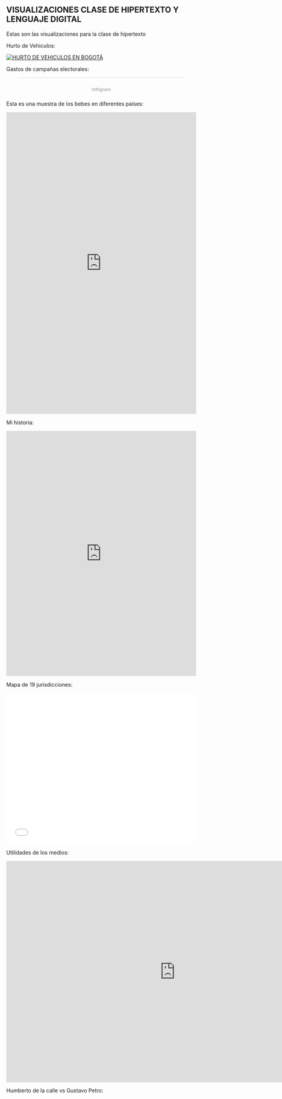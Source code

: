 ## VISUALIZACIONES CLASE DE HIPERTEXTO Y LENGUAJE DIGITAL 

Estas son las visualizaciones para la clase de hipertexto 

Hurto de Vehiculos: 

<div class='tableauPlaceholder' id='viz1510710680389' style='position: relative'><noscript><a href='#'><img alt='HURTO DE VEHICULOS EN BOGOTÁ ' src='https:&#47;&#47;public.tableau.com&#47;static&#47;images&#47;HU&#47;HURTODEVEHICULOSENBOGOT&#47;HURTODEVEHICULOSENBOGOT&#47;1_rss.png' style='border: none' /></a></noscript><object class='tableauViz'  style='display:none;'><param name='host_url' value='https%3A%2F%2Fpublic.tableau.com%2F' /> <param name='embed_code_version' value='3' /> <param name='site_root' value='' /><param name='name' value='HURTODEVEHICULOSENBOGOT&#47;HURTODEVEHICULOSENBOGOT' /><param name='tabs' value='no' /><param name='toolbar' value='yes' /><param name='static_image' value='https:&#47;&#47;public.tableau.com&#47;static&#47;images&#47;HU&#47;HURTODEVEHICULOSENBOGOT&#47;HURTODEVEHICULOSENBOGOT&#47;1.png' /> <param name='animate_transition' value='yes' /><param name='display_static_image' value='yes' /><param name='display_spinner' value='yes' /><param name='display_overlay' value='yes' /><param name='display_count' value='yes' /></object></div>                

<script type='text/javascript'>                    var divElement = document.getElementById('viz1510710680389');                    var vizElement = divElement.getElementsByTagName('object')[0];                    vizElement.style.width='1200px';vizElement.style.height='3027px';                    var scriptElement = document.createElement('script');                    scriptElement.src = 'https://public.tableau.com/javascripts/api/viz_v1.js';                    vizElement.parentNode.insertBefore(scriptElement, vizElement);                </script>

Gastos de campañas electorales:
<div class="infogram-embed" data-id="b0a46b41-1ad1-4f45-a5e6-67bc44343987" data-type="interactive" data-title=""></div><script>!function(e,t,s,i){var n="InfogramEmbeds",o=e.getElementsByTagName("script"),d=o[0],r=/^http:/.test(e.location)?"http:":"https:";if(/^\/{2}/.test(i)&&(i=r+i),window[n]&&window[n].initialized)window[n].process&&window[n].process();else if(!e.getElementById(s)){var a=e.createElement("script");a.async=1,a.id=s,a.src=i,d.parentNode.insertBefore(a,d)}}(document,0,"infogram-async","https://e.infogram.com/js/dist/embed-loader-min.js");</script><div style="padding:8px 0;font-family:Arial!important;font-size:13px!important;line-height:15px!important;text-align:center;border-top:1px solid #dadada;margin:0 30px"><br><a href="https://infogram.com" style="color:#989898!important;text-decoration:none!important;" target="_blank" rel="nofollow">Infogram</a></div>

Esta es una muestra de los bebes en diferentes países: 

<iframe src="https://uploads.knightlab.com/storymapjs/dc6f0047de752ec354a63da1bad8466d/la-ruta-de-mi-vida/draft.html" frameborder="0" width="100%" height="800"></iframe>


Mi historia: 

<iframe src='https://cdn.knightlab.com/libs/timeline3/latest/embed/index.html?source=1DKV52nFj2vuv6DzDhOLA4qboBCq4BZ1Xsg_QPcHb0zQ&font=Default&lang=en&initial_zoom=2&height=650' width='100%' height='650' webkitallowfullscreen mozallowfullscreen allowfullscreen frameborder='0'></iframe>

Mapa de 19 jurisdicciones: 

<iframe id="datawrapper-chart-4zQfx" src="//datawrapper.dwcdn.net/4zQfx/1/" scrolling="no" frameborder="0" allowtransparency="true" allowfullscreen="allowfullscreen" webkitallowfullscreen="webkitallowfullscreen" mozallowfullscreen="mozallowfullscreen" oallowfullscreen="oallowfullscreen" msallowfullscreen="msallowfullscreen" style="width: 0; min-width: 100% !important;" height="400"></iframe><script type="text/javascript">if("undefined"==typeof window.datawrapper)window.datawrapper={};window.datawrapper["4zQfx"]={},window.datawrapper["4zQfx"].embedDeltas={"100":525,"200":500,"300":425,"400":425,"500":400,"600":400,"700":400,"800":375,"900":375,"1000":375},window.datawrapper["4zQfx"].iframe=document.getElementById("datawrapper-chart-4zQfx"),window.datawrapper["4zQfx"].iframe.style.height=window.datawrapper["4zQfx"].embedDeltas[Math.min(1e3,Math.max(100*Math.floor(window.datawrapper["4zQfx"].iframe.offsetWidth/100),100))]+"px",window.addEventListener("message",function(a){if("undefined"!=typeof a.data["datawrapper-height"])for(var b in a.data["datawrapper-height"])if("4zQfx"==b)window.datawrapper["4zQfx"].iframe.style.height=a.data["datawrapper-height"][b]+"px"});</script>

Utilidades de los medios:

<iframe width="895.5" height="586.5" seamless frameborder="0" scrolling="no" src="https://docs.google.com/spreadsheets/d/e/2PACX-1vQOwBOERkuyo-wVxWPtvB_4rit-ektwdWvDMRHoV-MtHCM7Q5Wg3sljbpctjtjVc0pMwO45-o-hqKbd/pubchart?oid=929219701&amp;format=interactive"></iframe>

Humberto de la calle vs Gustavo Petro: 

<script type="text/javascript" src="https://ssl.gstatic.com/trends_nrtr/1225_RC03/embed_loader.js"></script> <script type="text/javascript"> trends.embed.renderExploreWidget("TIMESERIES", {"comparisonItem":[{"keyword":"/m/02r1m_r","geo":"","time":"today 12-m"},{"keyword":"gustavo petro","geo":"","time":"today 12-m"}],"category":0,"property":""}, {"exploreQuery":"q=%2Fm%2F02r1m_r,gustavo%20petro&date=today 12-m,today 12-m","guestPath":"https://trends.google.es:443/trends/embed/"}); </script> 
